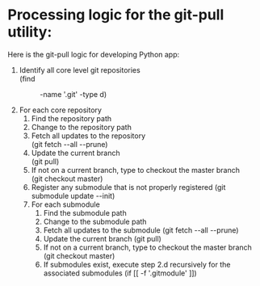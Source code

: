 # Processing logic for the git-pull utility:


Here is the git-pull logic for developing Python app:

1. Identify all core level git repositories  
		(find <dir> -name '.git' -type d)
1. For each core repository
   1. Find the repository path
   1. Change to the repository path
   1. Fetch all updates to the repository  
		(git fetch --all --prune)
   1. Update the current branch  
		(git pull)
   1. If not on a current branch, type to checkout the master branch  
		(git checkout master)
   1. Register any submodule that is not properly registered
		(git submodule update --init)
   1. For each submodule
      1. Find the submodule path
      1. Change to the submodule path
      1. Fetch all updates to the submodule (git fetch --all --prune)
      1. Update the current branch (git pull)
      1. If not on a current branch, type to checkout the master branch (git checkout master)
      1. If submodules exist, execute step 2.d recursively for the associated submodules (if [[ -f '.gitmodule' ]])
